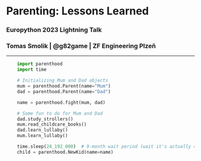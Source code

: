 # Parenting: Lessons Learned

### Europython 2023 Lightning Talk
### Tomas Smolik | @g82game | ZF Engineering Plzeň

---     

```python
    import parenthood
    import time

    # Initializing Mum and Dad objects
    mum = parenthood.Parent(name="Mum")
    dad = parenthood.Parent(name="Dad")

    name = parenthood.fight(mum, dad)

    # Some fun to do for Mum and Dad
    dad.study_strollers()
    mum.read_childcare_books()
    dad.learn_lullaby()
    mum.learn_lullaby()

    time.sleep(24_192_000)  # 9-month wait period (wait it's actually 40 weeks!)
    child = parenthood.NewKid(name=name)
```